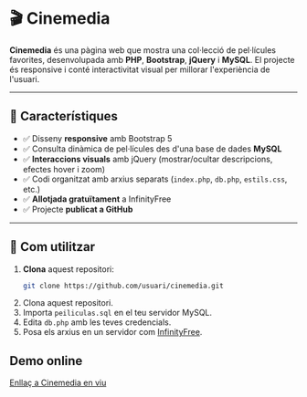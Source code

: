 # 🎬 Cinemedia

**Cinemedia** és una pàgina web que mostra una col·lecció de pel·lícules favorites, desenvolupada amb **PHP**, **Bootstrap**, **jQuery** i **MySQL**. El projecte és responsive i conté interactivitat visual per millorar l'experiència de l'usuari.

---

## 🧩 Característiques

- ✅ Disseny **responsive** amb Bootstrap 5
- ✅ Consulta dinàmica de pel·lícules des d'una base de dades **MySQL**
- ✅ **Interaccions visuals** amb jQuery (mostrar/ocultar descripcions, efectes hover i zoom)
- ✅ Codi organitzat amb arxius separats (`index.php`, `db.php`, `estils.css`, etc.)
- ✅ **Allotjada gratuïtament** a InfinityFree
- ✅ Projecte **publicat a GitHub**

---

## 🚀 Com utilitzar

1. **Clona** aquest repositori:
   ```bash
   git clone https://github.com/usuari/cinemedia.git

1. Clona aquest repositori.
2. Importa `peiliculas.sql` en el teu servidor MySQL.
3. Edita `db.php` amb les teves credencials.
4. Posa els arxius en un servidor com [InfinityFree](https://infinityfree.net).

## Demo online

 [Enllaç a Cinemedia en viu](https://www.cinemedia.ct.ws)
